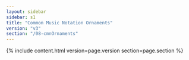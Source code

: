 ```yaml
---
layout: sidebar
sidebar: s1
title: "Common Music Notation Ornaments"
version: "v3"
section: "/08-cmnOrnaments"
---
```

{% include content.html version=page.version section=page.section %}